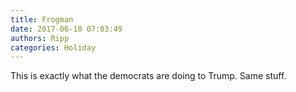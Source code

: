 ```yaml
---
title: Frogman
date: 2017-06-10 07:03:49
authors: Ripp
categories: Holiday
---
```


 This is exactly what the democrats are doing to Trump. Same stuff.